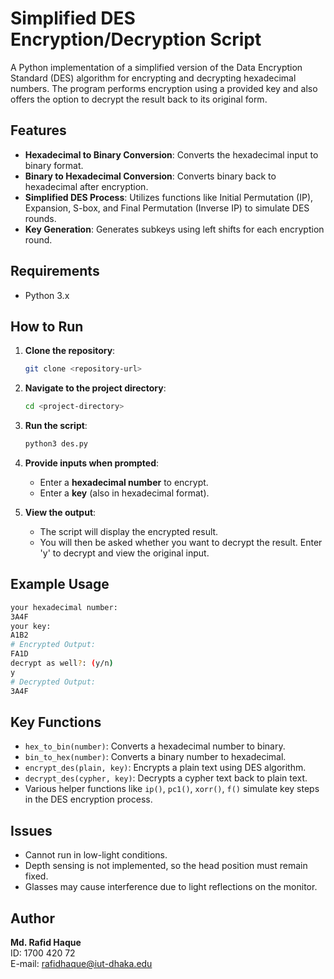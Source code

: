 
# Simplified DES Encryption/Decryption Script

A Python implementation of a simplified version of the Data Encryption Standard (DES) algorithm for encrypting and decrypting hexadecimal numbers. The program performs encryption using a provided key and also offers the option to decrypt the result back to its original form.

## Features
- **Hexadecimal to Binary Conversion**: Converts the hexadecimal input to binary format.
- **Binary to Hexadecimal Conversion**: Converts binary back to hexadecimal after encryption.
- **Simplified DES Process**: Utilizes functions like Initial Permutation (IP), Expansion, S-box, and Final Permutation (Inverse IP) to simulate DES rounds.
- **Key Generation**: Generates subkeys using left shifts for each encryption round.

## Requirements
- Python 3.x

## How to Run

1. **Clone the repository**:
   ```bash
   git clone <repository-url>
   ```
   
2. **Navigate to the project directory**:
   ```bash
   cd <project-directory>
   ```

3. **Run the script**:
   ```bash
   python3 des.py
   ```

4. **Provide inputs when prompted**:
   - Enter a **hexadecimal number** to encrypt.
   - Enter a **key** (also in hexadecimal format).

5. **View the output**:
   - The script will display the encrypted result.
   - You will then be asked whether you want to decrypt the result. Enter 'y' to decrypt and view the original input.

## Example Usage
```bash
your hexadecimal number: 
3A4F
your key: 
A1B2
# Encrypted Output:
FA1D
decrypt as well?: (y/n)
y
# Decrypted Output:
3A4F
```

## Key Functions

- `hex_to_bin(number)`: Converts a hexadecimal number to binary.
- `bin_to_hex(number)`: Converts a binary number to hexadecimal.
- `encrypt_des(plain, key)`: Encrypts a plain text using DES algorithm.
- `decrypt_des(cypher, key)`: Decrypts a cypher text back to plain text.
- Various helper functions like `ip()`, `pc1()`, `xorr()`, `f()` simulate key steps in the DES encryption process.

## Issues
- Cannot run in low-light conditions.
- Depth sensing is not implemented, so the head position must remain fixed.
- Glasses may cause interference due to light reflections on the monitor.

## Author
**Md. Rafid Haque**  
ID: 1700 420 72  
E-mail: rafidhaque@iut-dhaka.edu
